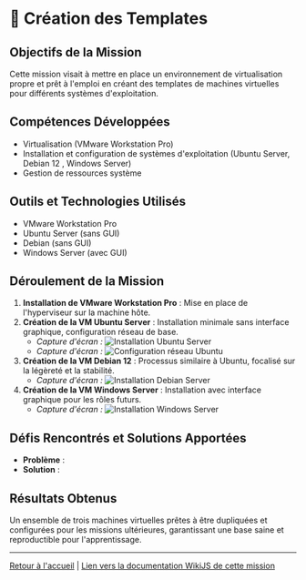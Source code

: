 # 🧱 Création des Templates


## Objectifs de la Mission
Cette mission visait à mettre en place un environnement de virtualisation propre et prêt à l'emploi en créant des templates de machines virtuelles pour différents systèmes d'exploitation.

## Compétences Développées
* Virtualisation (VMware Workstation Pro)
* Installation et configuration de systèmes d'exploitation (Ubuntu Server, Debian 12 , Windows Server)
* Gestion de ressources système

## Outils et Technologies Utilisés
* VMware Workstation Pro
* Ubuntu Server (sans GUI)
* Debian (sans GUI)
* Windows Server (avec GUI)

## Déroulement de la Mission
1.  **Installation de VMware Workstation Pro** : Mise en place de l'hyperviseur sur la machine hôte.
2.  **Création de la VM Ubuntu Server** : Installation minimale sans interface graphique, configuration réseau de base.
    * *Capture d'écran :* ![Installation Ubuntu Server](images/mission-1/ubuntu-install.png)
    * *Capture d'écran :* ![Configuration réseau Ubuntu](images/mission-1/ubuntu-net-config.png)
3.  **Création de la VM Debian 12** : Processus similaire à Ubuntu, focalisé sur la légèreté et la stabilité.
    * *Capture d'écran :* ![Installation Debian Server](images/mission-1/debian-install.png)
4.  **Création de la VM Windows Server** : Installation avec interface graphique pour les rôles futurs.
    * *Capture d'écran :* ![Installation Windows Server](images/mission-1/windows-server-install.png)

## Défis Rencontrés et Solutions Apportées
* **Problème** : 
* **Solution** : 

## Résultats Obtenus
Un ensemble de trois machines virtuelles prêtes à être dupliquées et configurées pour les missions ultérieures, garantissant une base saine et reproductible pour l'apprentissage.

---

[Retour à l'accueil](../README.md) | [Lien vers la documentation WikiJS de cette mission](lien-vers-ton-wiki/mission1)

